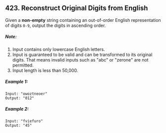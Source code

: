 ## 423. Reconstruct Original Digits from English

Given a **non-empty** string containing an out-of-order English representation of digits ```0-9```, output the digits in ascending order.

##### Note:
1. Input contains only lowercase English letters.
1. Input is guaranteed to be valid and can be transformed to its original digits. That means invalid inputs such as "abc" or "zerone" are not permitted.
1. Input length is less than 50,000.
##### Example 1:
```
Input: "owoztneoer"
Output: "012"
```
##### Example 2:
```
Input: "fviefuro"
Output: "45"
```